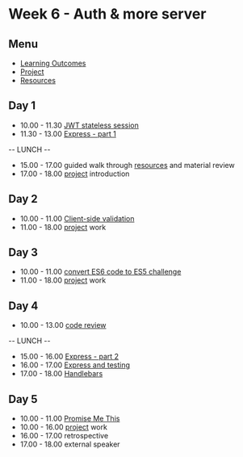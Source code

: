 # Week 6 - Auth & more server


## Menu
- [Learning Outcomes](learning-outcomes.md)
- [Project](project.md)
- [Resources](resources.md)


## Day 1

- 10.00 - 11.30 [JWT stateless session](https://github.com/foundersandcoders/ws-jwt-stateless-session)
- 11.30 - 13.00 [Express - part 1](https://github.com/foundersandcoders/express-workshop)

-- LUNCH --

- 15.00 - 17.00 guided walk through [resources](resources.md) and material review
- 17.00 - 18.00 [project](project.md) introduction


## Day 2

- 10.00 - 11.00 [Client-side validation](https://github.com/foundersandcoders/mc-client-side-validation)
- 11.00 - 18.00 [project](project.md) work


## Day 3

- 10.00 - 11.00 [convert ES6 code to ES5 challenge](https://github.com/stevehopkinson/es6-challenge)
- 11.00 - 18.00 [project](project.md) work


## Day 4

- 10.00 - 13.00 [code review](https://github.com/thoughtbot/guides/tree/master/code-review)

-- LUNCH --

- 15.00 - 16.00 [Express - part 2](https://github.com/foundersandcoders/express-workshop)
- 16.00 - 17.00 [Express and testing](https://github.com/foundersandcoders/express-and-testing-workshop)
- 17.00 - 18.00 [Handlebars](https://github.com/foundersandcoders/express-handlebars-workshop)


## Day 5

- 10.00 - 11.00 [Promise Me This](https://github.com/foundersandcoders/mc-promise-me-this)
- 10.00 - 16.00 [project](project.md) work
- 16.00 - 17.00 retrospective
- 17.00 - 18.00 external speaker
